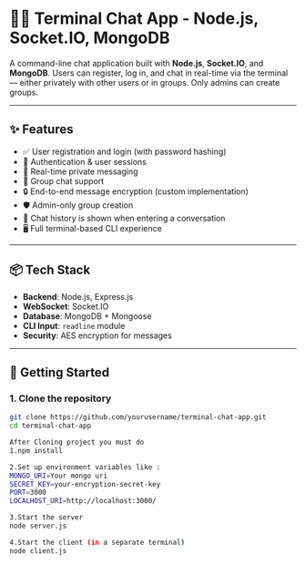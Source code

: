 # 🧑‍💻 Terminal Chat App - Node.js, Socket.IO, MongoDB

A command-line chat application built with **Node.js**, **Socket.IO**, and **MongoDB**. Users can register, log in, and chat in real-time via the terminal — either privately with other users or in groups. Only admins can create groups.

---

## ✨ Features

- ✅ User registration and login (with password hashing)
- 🔐 Authentication & user sessions
- 💬 Real-time private messaging
- 👥 Group chat support
- 🔒 End-to-end message encryption (custom implementation)
- 🛡️ Admin-only group creation
- 📜 Chat history is shown when entering a conversation
- 🖥️ Full terminal-based CLI experience

---

## 📦 Tech Stack

- **Backend**: Node.js, Express.js
- **WebSocket**: Socket.IO
- **Database**: MongoDB + Mongoose
- **CLI Input**: `readline` module
- **Security**: AES encryption for messages

---

## 🚀 Getting Started

### 1. Clone the repository

```bash
git clone https://github.com/yourusername/terminal-chat-app.git
cd terminal-chat-app

After Cloning project you must do
1.npm install

2.Set up environment variables like :
MONGO_URI=Your mongo uri
SECRET_KEY=your-encryption-secret-key
PORT=3000
LOCALHOST_URI=http://localhost:3000/

3.Start the server
node server.js

4.Start the client (in a separate terminal)
node client.js
